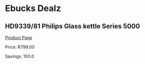 
# Ebucks Dealz
## HD9339/81 Philips Glass kettle Series 5000
[Product Page](https://www.ebucks.com/web/shop/productSelected.do?prodId=1165763409&catId=704985963)

Price: R799.00

Savings: 100.0


	